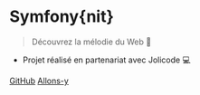 # Symfony{nit}

> Découvrez la mélodie du Web :musical_note:

- Projet réalisé en partenariat avec Jolicode :computer:

[GitHub](https://github.com/Olesp/doc_symfony_nit)
[Allons-y](lets_get_started)
